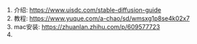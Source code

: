 1. 介绍: https://www.uisdc.com/stable-diffusion-guide
2. 教程: https://www.yuque.com/a-chao/sd/wmsxg1p8se4k02x7
3. mac安装: https://zhuanlan.zhihu.com/p/609577723
4. 
